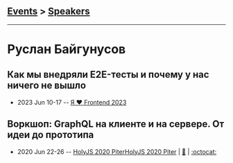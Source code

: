 ## [Events](../README.md) > [Speakers](../speakers.md)
---

# Руслан Байгунусов

## Как мы внедряли E2E-тесты и почему у нас ничего не вышло
- 2023 Jun 10-17 -- [Я ❤ Frontend 2023](https://youtu.be/qDndak1N3gQ)    
## Воркшоп: GraphQL на клиенте и на сервере. От идеи до прототипа
- 2020 Jun 22-26 -- [HolyJS 2020 Piter](https://youtu.be/lNtl6Opwj40,https://youtu.be/5A-UcVzQMQA)[HolyJS 2020 Piter](https://youtu.be/lNtl6Opwj40,https://youtu.be/5A-UcVzQMQA)  | [:notebook:](https://assets.ctfassets.net/nn534z2fqr9f/A3WUB5Xu3nUtePl3lCZiL/85a619fed6f2d7ed8faa857704340572/GraphQL___________________________________________.pdf) | [:octocat:](https://github.com/oceandrama/graphql-fullstack-example) 
